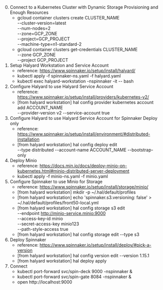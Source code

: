 0. Connect to a Kubernetes Cluster with Dynamic Storage Provisioning and Enough Resources
   - gcloud container clusters create CLUSTER_NAME \
     --cluster-version=latest \
     --num-nodes=2 \
     --zone=GCP_ZONE \
     --project=GCP_PROJECT \
     --machine-type=n1-standard-2
   - gcloud container clusters get-credentials CLUSTER_NAME \
     --zone GCP_ZONE \
     --project GCP_PROJECT
1. Setup Halyard Workstation and Service Account
   - reference: https://www.spinnaker.io/setup/install/halyard/
   - kubectl apply -f spinnaker-ns.yaml -f halyard.yaml
   - kubectl exec halyard-workstation -nspinnaker -it -- bash
2. Configure Halyard to use Halyard Service Account
   - reference: https://www.spinnaker.io/setup/install/providers/kubernetes-v2/
   - [from halyard workstation] hal config provider kubernetes account add ACCOUNT_NAME \
                                --provider-version v2 --service-account true
3. Configure Halyard to use Halyard Service Account for Spinnaker Deploy only
   - reference: https://www.spinnaker.io/setup/install/environment/#distributed-installation
   - [from halyard workstation] hal config deploy edit \
                                --type distributed --account-name ACCOUNT_NAME --bootstrap-only
4. Deploy Minio
   - reference: https://docs.min.io/docs/deploy-minio-on-kubernetes.html#minio-distributed-server-deployment
   - kubectl apply -f minio-ns.yaml -f minio.yaml
5. Configure Spinnaker to use Minio for Storage
   - reference: https://www.spinnaker.io/setup/install/storage/minio/
   - [from halyard workstation] mkdir -p ~/.hal/default/profiles
   - [from halyard workstation] echo 'spinnaker.s3.versioning: false' > ~/.hal/default/profiles/front50-local.yml
   - [from halyard workstation] hal config storage s3 edit \
                                --endpoint http://minio-service.minio:9000 \
                                --access-key-id minio \
                                --secret-access-key minio123 \
                                --path-style-access true
   - [from halyard workstation] hal config storage edit --type s3
6. Deploy Spinnaker
   - reference: https://www.spinnaker.io/setup/install/deploy/#pick-a-version
   - [from halyard workstation] hal config version edit --version 1.15.1
   - [from halyard workstation] hal deploy apply
7. Connect
   - kubectl port-forward svc/spin-deck 9000 -nspinnaker &
   - kubectl port-forward svc/spin-gate 8084 -nspinnaker &
   - open http://localhost:9000
